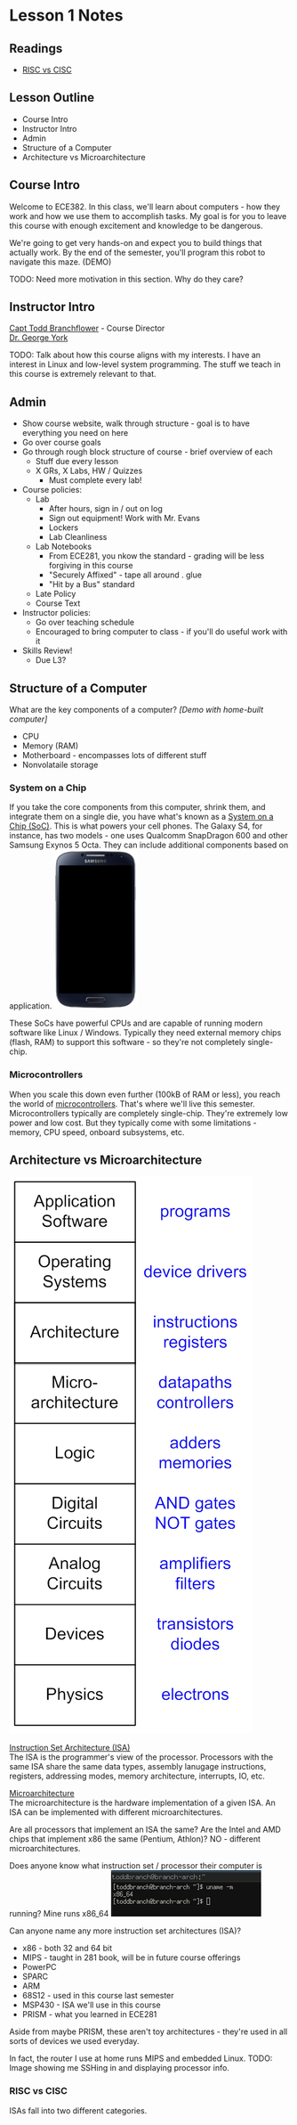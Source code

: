 # Lesson 1 Notes

## Readings
- [RISC vs CISC](http://www-cs-faculty.stanford.edu/~eroberts/courses/soco/projects/risc/risccisc/)

## Lesson Outline
- Course Intro
- Instructor Intro
- Admin
- Structure of a Computer
- Architecture vs Microarchitecture

## Course Intro
Welcome to ECE382.  In this class, we'll learn about computers - how they work and how we use them to accomplish tasks.
My goal is for you to leave this course with enough excitement and knowledge to be dangerous.

We're going to get very hands-on and expect you to build things that actually work.  By the end of the semester, you'll program this robot to navigate this maze. (DEMO)

TODO: Need more motivation in this section.  Why do they care?

## Instructor Intro

[Capt Todd Branchflower](branchflower.html) - Course Director  
[Dr. George York](york.html)  

TODO: Talk about how this course aligns with my interests.
I have an interest in Linux and low-level system programming.  The stuff we teach in this course is extremely relevant to that.

## Admin
- Show course website, walk through structure - goal is to have everything you need on here
- Go over course goals
- Go through rough block structure of course - brief overview of each
    - Stuff due every lesson
    - X GRs, X Labs, HW / Quizzes
        - Must complete every lab!
- Course policies:
    - Lab
        - After hours, sign in / out on log
        - Sign out equipment!  Work with Mr. Evans
        - Lockers
        - Lab Cleanliness
    - Lab Notebooks
        - From ECE281, you nkow the standard - grading will be less forgiving in this course
        - "Securely Affixed" - tape all around . glue
        - "Hit by a Bus" standard
    - Late Policy
    - Course Text
- Instructor policies:
    - Go over teaching schedule
    - Encouraged to bring computer to class - if you'll do useful work with it
- Skills Review!
    - Due L3?

## Structure of a Computer
What are the key components of a computer?  *[Demo with home-built computer]*

- CPU
- Memory (RAM)
- Motherboard - encompasses lots of different stuff
- Nonvolataile storage

### System on a Chip
If you take the core components from this computer, shrink them, and integrate them on a single die, you have what's known as a [System on a Chip (SoC)](http://en.wikipedia.org/wiki/System_on_a_chip).  This is what powers your cell phones.  The Galaxy S4, for instance, has two models - one uses Qualcomm SnapDragon 600 and other Samsung Exynos 5 Octa.  They can include additional components based on application.
![Galaxy S4](GalaxyS4.png)

These SoCs have powerful CPUs and are capable of running modern software like Linux / Windows.  Typically they need external memory chips (flash, RAM) to support this software - so they're not completely single-chip. 

### Microcontrollers
When you scale this down even further (100kB of RAM or less), you reach the world of [microcontrollers]().  That's where we'll live this semester.  Microcontrollers typically are completely single-chip.  They're extremely low power and low cost.  But they typically come with some limitations - memory, CPU speed, onboard subsystems, etc.

## Architecture vs Microarchitecture
![EE Hierarchy](EE_hierarchy.png)

[Instruction Set Architecture (ISA)](https://en.wikipedia.org/wiki/Instruction_set)  
The ISA is the programmer's view of the processor.  Processors with the same ISA share the same data types, assembly lanugage instructions, registers, addressing modes, memory architecture, interrupts, IO, etc.

[Microarchitecture](http://en.wikipedia.org/wiki/Microarchitecture)  
The microarchitecture is the hardware implementation of a given ISA.  An ISA can be implemented with different microarchitectures.

Are all processors that implement an ISA the same?  Are the Intel and AMD chips that implement x86 the same (Pentium, Athlon)?  NO - different microarchitectures.

Does anyone know what instruction set / processor their computer is running?
Mine runs x86_64
![Capt Branchflower's Architecture](ISA.jpg)

Can anyone name any more instruction set architectures (ISA)?

- x86 - both 32 and 64 bit
- MIPS - taught in 281 book, will be in future course offerings
- PowerPC
- SPARC
- ARM
- 68S12 - used in this course last semester
- MSP430 - ISA we'll use in this course
- PRISM - what you learned in ECE281

Aside from maybe PRISM, these aren't toy architectures - they're used in all sorts of devices we used everyday.

In fact, the router I use at home runs MIPS and embedded Linux.
TODO: Image showing me SSHing in and displaying processor info.

### RISC vs CISC
ISAs fall into two different categories.

